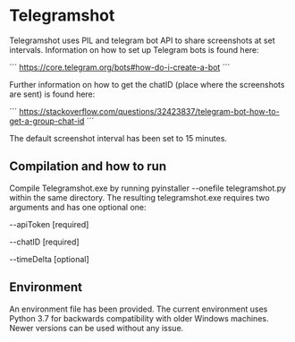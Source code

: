 # Telegramshot

Telegramshot uses PIL and telegram bot API to share screenshots at set intervals.
Information on how to set up Telegram bots is found here:

´´´
https://core.telegram.org/bots#how-do-i-create-a-bot
´´´

Further information on how to get the chatID (place where the screenshots are sent)
is found here: 

´´´
https://stackoverflow.com/questions/32423837/telegram-bot-how-to-get-a-group-chat-id
´´´

The default screenshot interval has been set to 15 minutes.

## Compilation and how to run

Compile Telegramshot.exe by running pyinstaller --onefile telegramshot.py within the
same directory.
The resulting telegramshot.exe requires two arguments and has one optional one:

--apiToken <string> [required]

--chatID <string> [required]

--timeDelta <int> [optional]

## Environment

An environment file has been provided.
The current environment uses Python 3.7 for backwards compatibility with older
Windows machines.
Newer versions can be used without any issue.